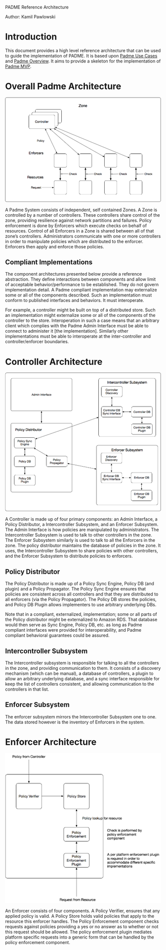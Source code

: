 PADME Reference Architecture

Author: Kamil Pawlowski

# Introduction

This document provides a high level reference architecture that can be used to guide the implementation of PADME. It is based upon [Padme Use Cases](https://docs.google.com/document/d/16DS-FACWAG4eFrV2udWf6QEOpxDa4BlBkQzlzrr_mA0/edit?usp=sharing) and [Padme Overview](https://docs.google.com/document/d/1NfQ08kEBCZqu_HKAZ4gcZ0ihXxH_DsejOsSmatdJC-c/edit?usp=sharing). It aims to provide a skeleton for the implementation of [Padme ](https://docs.google.com/document/d/1Rh9uOf4T9-LztBf8Ha7GQdi-xY6bZ3-b95jHxC6SpHo/edit?usp=sharing)[MVP](https://docs.google.com/document/d/1Rh9uOf4T9-LztBf8Ha7GQdi-xY6bZ3-b95jHxC6SpHo/edit?usp=sharing).

# Overall Padme Architecture

![Global Architecture](global_architecture.png)

A Padme System consists of independent, self contained Zones.  A Zone is controlled by a number of controllers. These controllers share control of the zone, providing resilience against network partitions and failures.  Policy enforcement is done by Enforcers which execute checks on behalf of resources.  Control of all Enforcers in a Zone is shared between all of that zone’s controllers.  Administrators communicate with one or more controllers in order to manipulate policies which are distributed to the enforcer.  Enforcers then apply and enforce those policies.

## Compliant Implementations

The component architectures presented below provide a reference abstraction. They define interactions between components and allow limit of acceptable behavior/performance to be established.  They do not govern implementation detail.  A Padme compliant implementation may externalize some or all of the components described.  Such an implementation must conform to published interfaces and behaviors.  It must interoperate. 

For example, a controller might be built on top of a distributed store. Such an implementation might externalize some or all of the components of the controller to the store. Interoperation in such a case means that an arbitrary client which complies with the Padme Admin Interface must be able to connect to administer it [the implementation].  Similarly other implementations must be able to interoperate at the inter-controller and controller/enforcer boundaries. 

# Controller Architecture

![Controller Architecture](controller_architecture.png)

A Controller is made up of four primary components: an Admin Interface, a Policy Distributor, a Intercontroller Subsystem, and an Enforcer Subsystem.  The Admin Interface is how policies are manipulated by administrators.  The Intercontroller Subsystem is used to talk to other controllers in the zone.  The Enforcer Subsystem similarly is used to talk to all the Enforcers in the zone. The policy distributor maintains the database of policies in the zone. It uses, the Intercontroller Subsystem to share policies with other controllers, and the Enforcer Subsystem to distribute policies to enforcers.

 

## Policy Distributor

The Policy Distributor is made up of a Policy Sync Engine, Policy DB (and plugin) and a Policy Propagator.  The Policy Sync Engine ensures that policies are consistent across all controllers and that they are distributed to all enforcers (via the Policy Propagator). The Policy DB stores the policies, and Policy DB Plugin allows implementers to use arbitrary underlying DBs.  

Note that in a compliant, externalized, implementation; some or all parts of the Policy distributor might be externalized to Amazon RDS.  That database would then serve as Sync Engine,  Policy DB, etc. as long as Padme compliant interfaces were provided for interoperability, and Padme compliant behavioral guarantees could be assured.

## Intercontroller Subsystem

The Intercontroller subsystem is responsible for talking to all the controllers in the zone, and providing communication to them.  It consists of a discovery mechanism (which can be manual),  a database of controllers, a plugin to allow an arbitrary underlying database, and a sync interface responsible for keep the list of controllers consistent, and allowing communication to the controllers in that list.

## Enforcer Subsystem

The enforcer subsystem mirrors the Intercontroller Subsystem one to one.  The data stored however is the inventory of Enforcers in the system.

# Enforcer Architecture

![Enforcer Architecture](enforcer_architecture.png)

An Enforcer consists of four components. A Policy Verifier, ensures that any applied policy is valid.  A Policy Store holds valid policies that apply to the resource this enforcer handles. The Policy Enforcement component checks requests against policies providing a yes or no answer as to whether or not this request should be allowed.  The policy enforcement plugin mediates platform specific requests into a generic form that can be handled by the policy enforcement component.

